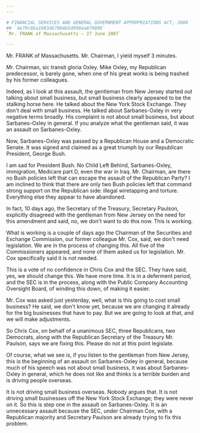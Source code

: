 ```yaml
---
---

# FINANCIAL SERVICES AND GENERAL GOVERNMENT APPROPRIATIONS ACT, 2008
## `4e79c8ba1003d67004b5d998ea879800`
`Mr. FRANK of Massachusetts — 27 June 2007`

---
```



Mr. FRANK of Massachusetts. Mr. Chairman, I yield myself 3 minutes.

Mr. Chairman, sic transit gloria Oxley. Mike Oxley, my Republican 
predecessor, is barely gone, when one of his great works is being 
trashed by his former colleagues.

Indeed, as I look at this assault, the gentleman from New Jersey 
started out talking about small business, but small business clearly 
appeared to be the stalking horse here. He talked about the New York 
Stock Exchange. They don't deal with small business. He talked about 
Sarbanes-Oxley in very negative terms broadly. His complaint is not 
about small business, but about Sarbanes-Oxley in general. If you 
analyze what the gentleman said, it was an assault on Sarbanes-Oxley.

Now, Sarbanes-Oxley was passed by a Republican House and a Democratic 
Senate. It was signed and claimed as a great triumph by our Republican 
President, George Bush.

I am sad for President Bush. No Child Left Behind, Sarbanes-Oxley, 
immigration, Medicare part D, even the war in Iraq. Mr. Chairman, are 
there no Bush policies left that can escape the assault of the 
Republican Party? I am inclined to think that there are only two Bush 
policies left that command strong support on the Republican side: 
illegal wiretapping and torture. Everything else they appear to have 
abandoned.

In fact, 10 days ago, the Secretary of the Treasury, Secretary 
Paulson, explicitly disagreed with the gentleman from New Jersey on the 
need for this amendment and said, no, we don't want to do this now. 
This is working.

What is working is a couple of days ago the Chairman of the 
Securities and Exchange Commission, our former colleague Mr. Cox, said, 
we don't need legislation. We are in the process of changing this. All 
five of the Commissioners appeared, and none of them asked us for 
legislation. Mr. Cox specifically said it is not needed.

This is a vote of no confidence in Chris Cox and the SEC. They have 
said, yes, we should change this. We have more time. It is in a 
deferment period, and the SEC is in the process, along with the Public 
Company Accounting Oversight Board, of winding this down, of making it 
easier.

Mr. Cox was asked just yesterday, well, what is this going to cost 
small business? He said, we don't know yet, because we are changing it 
already for the big businesses that have to pay. But we are going to 
look at that, and we will make adjustments.

So Chris Cox, on behalf of a unanimous SEC, three Republicans, two 
Democrats, along with the Republican Secretary of the Treasury Mr. 
Paulson, says we are fixing this. Please do not at this point 
legislate.



Of course, what we see is, if you listen to the gentleman from New 
Jersey, this is the beginning of an assault on Sarbanes-Oxley in 
general, because much of his speech was not about small business, it 
was about Sarbanes-Oxley in general, which he does not like and thinks 
is a terrible burden and is driving people overseas.



It is not driving small business overseas. Nobody argues that. It is 
not driving small businesses off the New York Stock Exchange; they were 
never on it. So this is step one in the assault on Sarbanes-Oxley. It 
is an unnecessary assault because the SEC, under Chairman Cox, with a 
Republican majority and Secretary Paulson are already trying to fix 
this problem.